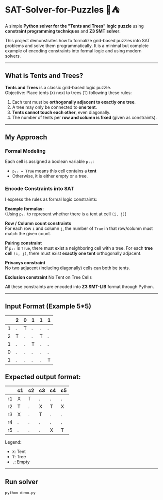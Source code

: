 # SAT-Solver-for-Puzzles 🎄⛺️

A simple **Python solver for the "Tents and Trees" logic puzzle** using **constraint programming techniques** and **Z3 SMT solver**.

This project demonstrates how to formalize grid-based puzzles into SAT problems and solve them programmatically. It is a minimal but complete example of encoding constraints into formal logic and using modern solvers.

---

## What is Tents and Trees?

**Tents and Trees** is a classic grid-based logic puzzle.  
Objective: Place tents (`X`) next to trees (`T`) following these rules:
1. Each tent must be **orthogonally adjacent to exactly one tree**.
2. A tree may only be connected to **one tent**.
3. **Tents cannot touch each other**, even diagonally.
4. The number of tents per **row and column is fixed** (given as constraints).

---

## My Approach

### Formal Modeling
Each cell is assigned a boolean variable `pᵢⱼ`:
- `pᵢⱼ = True` means this cell contains a **tent**
- Otherwise, it is either empty or a tree.

### Encode Constraints into SAT
I express the rules as formal logic constraints:

**Example formulas:**  
(Using `pᵢⱼ` to represent whether there is a tent at cell `(i, j)`)

**Row / Column count constraints**  
For each row `i` and column `j`, the number of `True` in that row/column must match the given count.

**Pairing constraint**  
If `pᵢⱼ` is `True`, there must exist a neighboring cell with a tree.
For each **tree cell** `(i, j)`, there must exist **exactly one tent** orthogonally adjacent.

**Privacys constraint**  
No two adjacent (including diagonally) cells can both be tents.

**Exclusion constraint**
No Tent on Tree Cells

All these constraints are encoded into **Z3 SMT-LIB** format through Python.

---

## Input Format (Example 5*5)

|     | 2  | 0  | 1  | 1  | 1  |
|-----|----|----|----|----|----|
| 1 | .  | T  | .  | .  | .  |
| 2 | T  | .  | .  | T  | .  |
| 1 | .  | .  | T  | .  | .  |
| 0 | .  | .  | .  | .  | .  |
| 1 | .  | .  | .  | .  | T  |


## Expected output format:

|     | c1  | c2  | c3  | c4  | c5  |
|-----|----|----|----|----|----|
| r1 | X  | T  | .  | .  | .  |
| r2 | T  | .  | X  | T  | X  |
| r3 | X  | .  | T  | .  | .  |
| r4 | .  | .  | .  | .  | .  |
| r5 | .  | .  | .  | X  | T  |

Legend:
- `X`: Tent
- `T`: Tree
- `.`: Empty

---

## Run solver
```bash
python demo.py


